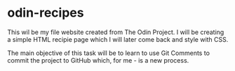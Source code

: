 # odin-recipes

This wil be my file website created from The Odin Project. I will be creating a simple HTML recipie page which I will later come back and style with CSS.

The main objective of this task will be to learn to use Git Comments to commit the project to GitHub which, for me - is a new process. 

